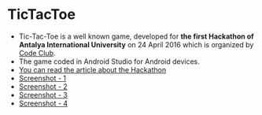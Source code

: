 # TicTacToe
* Tic-Tac-Toe is a well known game, developed for **the first Hackathon of Antalya International University** on 24 April 2016 which is organized by [Code Club](http://codeclubaiu.blogspot.com/).
* The game coded in Android Studio for Android devices.
* [You can read the article about the Hackathon](http://codeclubaiu.blogspot.com/2016/04/first-aiu-hackathon.html)
* [Screenshot - 1](/screenshots/Screenshot_20160703-135420.png)
* [Screenshot - 2](/screenshots/Screenshot_20160703-135430.png)
* [Screenshot - 3](/screenshots/Screenshot_20160703-135443.png)
* [Screenshot - 4](/screenshots/Screenshot_20160703-135500.png)
